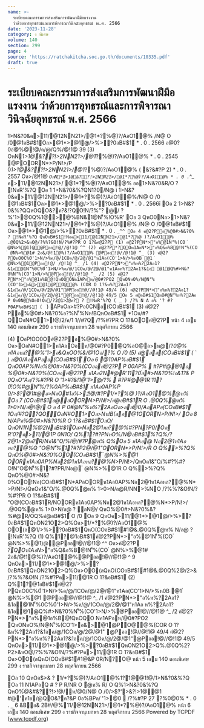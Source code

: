 ```yaml
---
name: >-
  ระเบียบคณะกรรมการส่งเสริมการพัฒนาฝีมือแรงงาน
  ว่าด้วยการอุทธรณ์และการพิจารณาวินิจฉัยอุทธรณ์ พ.ศ. 2566
date: '2023-11-28'
category: ง พิเศษ
volume: 140
section: 299
page: 4
source: 'https://ratchakitcha.soc.go.th/documents/10335.pdf'
draft: true
---
```


# ระเบียบคณะกรรมการส่งเสริมการพัฒนาฝีมือแรงงาน ว่าด้วยการอุทธรณ์และการพิจารณาวินิจฉัยอุทธรณ์ พ.ศ. 2566

1>N&?0&ค>11/@12NN21>/@1*?%@)?/AอO1@% /N@ O /0@1อB#$1์Oล>@1*>@1@/>%>?0อB#$1์ * . 0 . 2566 อ@0?0อํ@%@!@/ค/@/Q%/@!1@ 39 (3) OหN*1>1@&??!>2NN21>/@1*?%@)?/AอO1@% * . 0 . 2545 @POORN*>P/N!>/P 0*1>1@&??!>2NN21>/@1*?%@)?/AอO1@% ( &?&#?P 2) * . 0 . 2557 Oล>/@!1@ _` OหN*1>1@&??!>2NN21>/@1*?%@)?/AอO1@% * . 0 . `_^_ ค>11/@12NN21>/ @1*?%@)?/AอO1@% ออ1>N&?0&R/O ? !NอR'%?Q Oอ 1 1>N&?0&%?QN1?0/N@ ì 1>N&?0&ค>11/@12NN21>/@1*?%@)?/AอO1@%/N@ O /0 @1อB#$1์Oล>@1*>@1@/>%>?0อB#$1์ * . 0 . 2566î Oอ 2 1>N&?0&%?QQหOQO&?ค?&!?QO!N/?%"? @/ ? %'1>@0Q%1@>@%BN&1@N'็%!O%R' Oอ 3 QหO0Nล>1>N&?0&ค>11/@12NN21>/@1*?%@)?/AอO1@% /N@ O /0@1อB#$1์ Oล>@1*>@1@/>%>?0อB#$1์ * . 0 . `_^^ Oอ 4 คํ@2?Pอ%@0#>N&?0% ? !NอR'%?Q QหOอB#$1์!Nอค>11/@12NN21>/@1*?%@ )?/AอO1@% .@0Q%2>&หO@/?%%?&O!N/?%#?PR O 1?&คํ@2?P (1) คํ@2?PN*>"อ%@1N'็%(CO ํ @N%>%@1)@@Pออ!@//@!1@ ^^ (2) คํ@2?P*?QOห1AอN*>"อ%Q&อ%B@!N'็%(CO ํ @N%>%@1# 2อ&/@!1@%)?/AอO1@% @Pออ!@//@!1@ ^_ (3) คํ@2?PQหO0C%0์'1>N/>%ค/@/1COค/@/2@/@1"ห1Aอ(CO'1>N/>%ห0B @1 ํ @N%>%@1@Pออ!@/ /@!1@ ^_ /1 (4) คํ@2?PN*>"อ%ห%?2Aอ1?&1อ@1N'็%0C%0์'1>N/>%ค/@/1COค/@/2@/@1"ห1Aอห%?2Aอ1?&1อ @1@Q%#>N&?0%N'็%(CO'1>N/>%@Pออ!@//@!1@ ^_ /2 (5) คํ@2?PN*>"อ%@1อ%B@!QหOQONค1APอห/@0#?PO2 QหONหO%/N@N'็%(CO'1>อ&>@1@PO@@% (COR O 1?&ห%?2Aอ1?&1อค/@/1COค/@/2@/@1"@Pออ!@//@!1@ 49/4 (6) คํ@2?PN*>"อ%ห%?2Aอ1?&1อค/@/1COค/@/2@/@1"@Pออ!@//@!1@ 49/5 Oอ 5 คํ@อB#$1์QหO#ํ@N'็%ห%?2Aอ P 0อ0N@%Oอ0!Oอ/?2@1>2ํ@ค? ? !NอR'%?Q ( _ ) /?% N A อ% '? #?P0AP%อB#$1์ ( ` ) APอOล>#?Pอ0CNอ(COอB#$1์ (3) คํ@2?Pอ%@0#>N&?0%อ?%N'็%Nห!BQหOอB#$1์ *1Oอ/#?QOอN#O1>!@/2/ค/1 1//#?Q /?%#?PR O 1?&OOคํ@2?P หน้า 4 เลม 140 ตอนพิเศษ 299 ง ราชกิจจานุเบกษา 28 พฤศจิกายน 2566

(4) OอP!OO0Oคํ@2?Pอ%@0#>N&?0% Oล>OอN#O1>ห1AอOอห/@0#?P0@Q%อO@อ>ห@/?*0@% ห1Aอหล?@%'1>อ&QหOO%&/@*1Oอ/?% O /0 (5) คํ@ออ(COอB#$1์ ( ` ) ล@0/AอAPออ(COอB#$1์ Oอ 6 @10AP%อB#$1์ QหO0AP%!Nอ%@0#>N&?0%(COออคํ@2?P P 00AP%  #?P#ํ@@1อ %@0#>N&?0%(COออคํ@2?P ห1Aอ2N#@R'11?0์ล#>N&?0%!อ&1?& P 0QหO"Aอ/?%#?PR O '1>#?&!1@'1>ํ@/?%  #?P#ํ@@1R'11?0์!O%#@N'็%/?%0AP%อB#$1์ ห1Aอ0AP%P 0/>$?@1#@อ>NลO#1อ%>2์!@/#?P1/*?%@ )?/AอO1@%ํ@ห% Oอ 7 (COอB#$1์อ@อOORN*>P/N!>/คํ@อB#$1์R O .@0Q%ํ@ห% 1>0>N/ล@!@/ O อ 4 P 0#ํ@N'็%ห%?2AอOล>ลล@0/AอAPอ(COอB#$1์ *1Oอ/#?Q?QOOอN#O1>Oล>Nห!B(ลอ@1OORN*>P/N!>/ Oอ 8 N/APอ%@0#>N&?0%R O 1?&อB#$1์OลO/ QหON1N%ํ@2NอB#$1์Oล>Nอ2@1หล?@%#?PN?P0/Oอ R'0?ค>11/@1P 0N1O/ Q%1?#?PNหO%/N@อB#$1์%?Q%/?2@1>2ํ@ค?R/Nค1&"O/%!@/#?Pํ@ห% Q%Oอ 5 ห1Aอ@ Nอ2@1ห1Aอ หล?@%Q "O@N'็%1?#?P2@/@1"OORN*>P/N!>/R O Q%>%?Q% QหO%@0#>N&?0%OO(COอB#$1์ ํ @N%>%@1 OORห1Aอ0AP%Nอ2@1ห1Aอหล?@%N*>P/N!>/QหOค1&"O/%#?%#? O!N"O@N'็%1?#?PR/Nอ@ ํ @N%>%@1R O Q%>%?Q% QหO%@0#>N&?0%OO!Nอ(COอB#$1์N*APอOORห1Aอ0AP%Nอ2@1ห1Aอหล?@%N*>P/N!>/QหOค1&"O/%.@0Q%ํ@ห% 1>0>N/ล@R/NN>%NO /?%%?&O!N/?%#?PR O 1?&อB#$1์ "O@(COอB#$1์R/NOORห1Aอ0AP%Nอ2@1ห1Aอหล?@%N*>P/N!>/ .@0Q%ํ@ห% 1>0>N/ล@ ? ลN@/ QหO%@0#>N&?0%&?%#@R/OQ%คํ@อB#$1์ O /0 Oอ 9 QหOค>11/@1*>@1@/>%>?0อB#$1์QหON21O2>Q%Oล>1/*?%@)?/AอO1@% OO(ล@1/>%>?0อB#$1์QหO(COอB#$1์#1@&.@0Q%ํ@ห% N/ล@ ? !NอR'%?Q (1) Q%1?@1อB#$1์คํ@2?PN*>"อ%@1N'็%(CO ํ @N%>%@1)@@Pออ!@//@!1@ ^^ Oล>คํ@2?P *?QOห1AอN*>"อ%Q&อ%B@!N'็%(CO ํ @N%>%@1# 2อ&/@!1@%)?/AอO1@%@Pออ!@//@!1@ ^ 9 QหOค>11/@1*>@1@/>%>?0อB#$1์QหON21O2>Q%Oล>OO(ลQหO(COอB#$1์#1@&.@0Q%2@/2>&/?%%?&O!N /?%#?Pค>11/@1R O 1?&อB#$1์ (2) Q%1?@1อB#$1์คํ@2?PQหO0C%0์'1>N/>%ค/@/1COค/@/2@/@1"ห1Aอ(CO'1>N/>%ห0B @1 ํ @N%>%@1 @Pออ!@//@!1@ ^_ /1 คํ@2?PN*>"อ%ห%?2Aอ1?&1อ@1N'็%0C%0์'1>N/>%ค/@/1COค/@/2@/@1"ห1Aอ ห%?2Aอ1?&1อ@1@Q%#>N&?0%N'็%(CO'1>N/>%@Pออ!@//@!1@ ^_ /2 คํ@2?PN*>"อ%@1อ%B@!QหOQO Nค1APอห/@0#?PO2 QหONหO%/N@N'็%(CO'1>อ&>@1@PO@@%(COR O 1?&ห%?2Aอ1?&1อค/@/1COค/@/2@/@1" @Pออ!@//@!1@ 49/4 คํ@2?PN*>"อ%ห%?2Aอ1?&1อค/@/1COค/@/2@/@1"@Pออ!@//@!1@ 49/5 QหOค>11/@1*>@1@/>%>?0อB#$1์QหON21O2>Q%.@0Q%2?P2>&หO@/?%%?&O!N/?%#?Pค>11/@1R O 1?&อB#$1์ Oล>OO(ลQหO(COอB#$1์#1@&P 0R/N?O@ หน้า 5 เลม 140 ตอนพิเศษ 299 ง ราชกิจจานุเบกษา 28 พฤศจิกายน 2566

Oอ 10 QหOอ$>& ? 1/*?%@)?/AอO1@%1?1@@1!@/1>N&?0&%?Q Oอ 11 N1APอQ # ? P R/NR O ํ@ห% R/ O Q%1>N&?0&%?Q QหO%ํ@&#&??!>!@/ห/@0/N@ O /0/>$?'>&?!>1@@1 #@'ค1อ/@QO&?ค?&P 0อ%BPล/ '1>@0  /?%#?P 27 ?%0@0% * . 0 . `_` 6 &Bอ& 2B#$/%?2/1์ 'ล? 1>#1/O1@% '1>$@%11/@12NN21>/@1*?%@)?/AอO1@% หน้า 6 เลม 140 ตอนพิเศษ 299 ง ราชกิจจานุเบกษา 28 พฤศจิกายน 2566 Powered by TCPDF (www.tcpdf.org)
